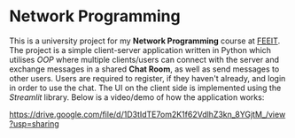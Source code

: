 # Network Programming

This is a university project for my **Network Programming** course at [FEEIT](https://feit.ukim.edu.mk/). The project is a simple client-server application  written in Python which utilises *OOP* where multiple clients/users can connect with the server and exchange messages in a shared **Chat Room**, as well as send messages to other users. Users are required to register, if they haven't already, and login in order to use the chat. The UI on the client side is implemented using the *Streamlit* library. Below is a video/demo of how the application works:

https://drive.google.com/file/d/1D3tIdTE7om2K1f62VdlhZ3kn_8YGjtM_/view?usp=sharing
